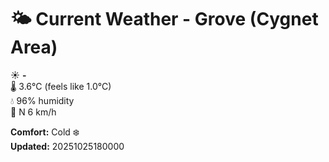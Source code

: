 # 🌤️ Current Weather - Grove (Cygnet Area)

☀️ **-**  
🌡️ 3.6°C (feels like 1.0°C)  
💧 96% humidity  
💨 N 6 km/h  

**Comfort:** Cold ❄️  
**Updated:** 20251025180000
